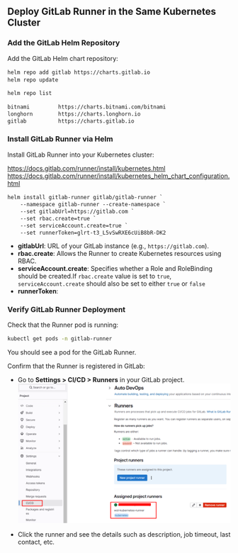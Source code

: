 ## Deploy GitLab Runner in the Same Kubernetes Cluster

### Add the GitLab Helm Repository
Add the GitLab Helm chart repository:
```bash
helm repo add gitlab https://charts.gitlab.io
helm repo update
```
```bash
helm repo list
```
```
bitnami         https://charts.bitnami.com/bitnami
longhorn        https://charts.longhorn.io        
gitlab          https://charts.gitlab.io
```
### Install GitLab Runner via Helm
Install GitLab Runner into your Kubernetes cluster:

https://docs.gitlab.com/runner/install/kubernetes.html
https://docs.gitlab.com/runner/install/kubernetes_helm_chart_configuration.html

```shell
helm install gitlab-runner gitlab/gitlab-runner `
    --namespace gitlab-runner --create-namespace `
    --set gitlabUrl=https://gitlab.com `
    --set rbac.create=true `
    --set serviceAccount.create=true `
    --set runnerToken=glrt-t3_L5vSwRXE6cUiB8bR-DK2 
```

- **gitlabUrl**: URL of your GitLab instance (e.g., `https://gitlab.com`).
- **rbac.create**: Allows the Runner to create Kubernetes resources using RBAC.
- **serviceAccount.create**: Specifies whether a Role and RoleBinding should be created.If `rbac.create` value is set to `true`, `serviceAccount.create` should also be set to either `true` or `false`
- **runnerToken**: 

### Verify GitLab Runner Deployment

Check that the Runner pod is running:

```bash
kubectl get pods -n gitlab-runner
```
You should see a pod for the GitLab Runner.

Confirm that the Runner is registered in GitLab:
- Go to **Settings > CI/CD > Runners** in your GitLab project.
![alt text](../images/gitlab_runner_1.png)

- Click the runner and see the details such as description, job timeout, last contact, etc.


